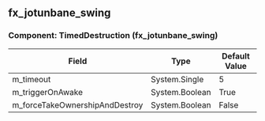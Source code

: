 ## fx_jotunbane_swing

### Component: TimedDestruction (fx_jotunbane_swing)

|Field|Type|Default Value|
|---|---|---|
|m_timeout|System.Single|5|
|m_triggerOnAwake|System.Boolean|True|
|m_forceTakeOwnershipAndDestroy|System.Boolean|False|

